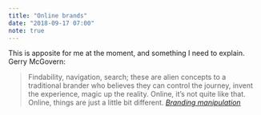 ```yaml
---
title: "Online brands"
date: "2018-09-17 07:00"
note: true
---
```



This is apposite for me at the moment, and something I need to explain. Gerry McGovern:

> Findability, navigation, search; these are alien concepts to a traditional brander who believes they can control the journey, invent the experience, magic up the reality. Online, it’s not quite like that. Online, things are just a little bit different. <cite><a href="https://gerrymcgovern.com/branding-manipulation/">Branding manipulation</a></cite>
